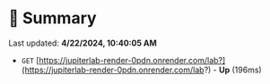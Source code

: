 # 📖 Summary
Last updated: **4/22/2024, 10:40:05 AM**

- `GET` [https://jupiterlab-render-0pdn.onrender.com/lab?](https://jupiterlab-render-0pdn.onrender.com/lab?) - **Up** (196ms)
